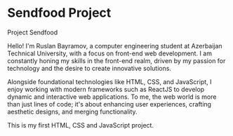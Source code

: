 # Sendfood Project
Project Sendfood

Hello! I'm Ruslan Bayramov, a computer engineering student at Azerbaijan Technical University, with a focus on front-end web development. I am constantly honing my skills in the front-end realm, driven by my passion for technology and the desire to create innovative solutions.

Alongside foundational technologies like HTML, CSS, and JavaScript, I enjoy working with modern frameworks such as ReactJS to develop dynamic and interactive web applications. To me, the web world is more than just lines of code; it's about enhancing user experiences, crafting aesthetic designs, and merging functionality.

This is my first HTML, CSS and JavaScript project.
